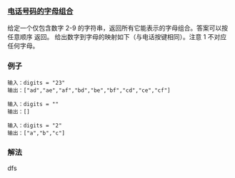### [电话号码的字母组合](https://leetcode.cn/problems/letter-combinations-of-a-phone-number/)
给定一个仅包含数字 2-9 的字符串，返回所有它能表示的字母组合。答案可以按 任意顺序 返回。
给出数字到字母的映射如下（与电话按键相同）。注意 1 不对应任何字母。
### 例子
```text
输入：digits = "23"
输出：["ad","ae","af","bd","be","bf","cd","ce","cf"]
```

```text
输入：digits = ""
输出：[]
```

```text
输入：digits = "2"
输出：["a","b","c"]
```
### 解法
dfs